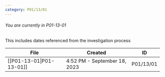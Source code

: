 ```yaml
---
category: P01/13/01
---
```

###### You are currently in P01-13-01

This includes dates referenced from the investigation process

| File                                                                                                          | Created                      | ID        |
| ------------------------------------------------------------------------------------------------------------- | ---------------------------- | --------- |
| [[P01-13-01\|P01-13-01]] | 4:52 PM - September 18, 2023 | P01/13/01 |

